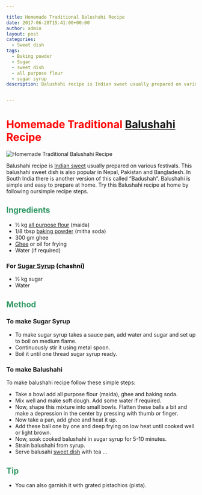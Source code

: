 ```yaml
---

title: Homemade Traditional Balushahi Recipe
date: 2017-06-28T15:41:00+00:00
author: admin
layout: post
categories:
  - Sweet dish
tags: 
  - Baking powder 
  - Sugar
  - sweet dish 
  - all purpose flour 
  - sugar syrup 
description: Balushahi recipe is Indian sweet usually prepared on various festivals. Try this Balushai recipe at home with our simple recipe steps.


---
```


<h1><span style="color: #ff0000;"><strong>Homemade Traditional <a class="zem_slink" title="Balushahi" href="http://en.wikipedia.org/wiki/Balushahi" target="_blank" rel="wikipedia noopener noreferrer">Balushahi</a> Recipe</strong></span></h1>

![Homemade Traditional Balushahi Recipe]({{site.img_url}}/2017/06/Balushahi-Recipe.jpg)

Balushahi recipe is <a class="zem_slink" title="South Asian sweets" href="http://en.wikipedia.org/wiki/South_Asian_sweets" target="_blank" rel="wikipedia noopener noreferrer">Indian sweet</a> usually prepared on various festivals. This balushahi sweet dish is also popular in Nepal, Pakistan and Bangladesh. In South India there is another version of this called “Badushah”. Balushahi is simple and easy to prepare at home. Try this Balushahi recipe at home by following oursimple recipe steps.
<h2><strong><span style="color: #339966;">Ingredients</span></strong></h2>
<ul>
 	<li>½ kg <a class="zem_slink" title="Flour" href="http://en.wikipedia.org/wiki/Flour" target="_blank" rel="wikipedia noopener noreferrer">all purpose flour</a> (maida)</li>
 	<li>1/8 tbsp <a class="zem_slink" title="Baking powder" href="http://en.wikipedia.org/wiki/Baking_powder" target="_blank" rel="wikipedia noopener noreferrer">baking powder</a> (mitha soda)</li>
 	<li>300 gm ghee</li>
 	<li><a class="zem_slink" title="Ghee" href="http://en.wikipedia.org/wiki/Ghee" target="_blank" rel="wikipedia noopener noreferrer">Ghee</a> or oil for frying</li>
 	<li>Water (if required)</li>
</ul>
<h3><span style="color: #000000;"><strong>For <a class="zem_slink" title="Syrup" href="http://en.wikipedia.org/wiki/Syrup" target="_blank" rel="wikipedia noopener noreferrer">Sugar Syrup</a> (chashni)</strong></span></h3>
<ul>
 	<li> ½ kg sugar</li>
 	<li>Water</li>
</ul>
<h2><span style="color: #339966;"><strong>Method</strong></span></h2>
<h3><strong>To make Sugar Syrup</strong></h3>
<ul>
 	<li>To make sugar syrup takes a sauce pan, add water and sugar and set up to boil on medium flame.</li>
 	<li>Continuously stir it using metal spoon.</li>
 	<li>Boil it until one thread sugar syrup ready.</li>
</ul>
<h3><strong>To make Balushahi</strong></h3>
To make balushahi recipe follow these simple steps:
<script async src="//pagead2.googlesyndication.com/pagead/js/adsbygoogle.js"></script>
<!-- post -->
<ins class="adsbygoogle"
     style="display:block"
     data-ad-client="ca-pub-8391089480493038"
     data-ad-slot="4079886109"
     data-ad-format="auto"></ins>
<script>
(adsbygoogle = window.adsbygoogle || []).push({});
</script>
<ul>
 	<li>Take a bowl add all purpose flour (maida), ghee and baking soda.</li>
 	<li>Mix well and make soft dough. Add some water if required.</li>
 	<li>Now, shape this mixture into small bowls. Flatten these balls a bit and make a depression in the center by pressing with thumb or finger.</li>
 	<li>Now take a pan, add ghee and heat it up.</li>
 	<li>Add these ball one by one and deep frying on low heat until cooked well or light brown.</li>
 	<li>Now, soak cooked balushahi in sugar syrup for 5-10 minutes.</li>
 	<li>Strain balushahi from syrup.</li>
 	<li>Serve balusahi <a href="https://cookingteach.com/homemade-aate-ka-halwa-recipe/">sweet dish</a> with tea …</li>
</ul>
<h2><span style="color: #339966;"><strong>Tip</strong></span></h2>
<ul>
 	<li>You can also garnish it with grated pistachios (pista).</li>
</ul>



